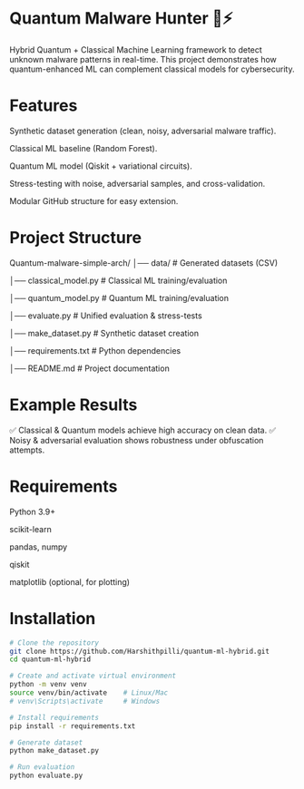 # Quantum Malware Hunter 🔐⚡

Hybrid Quantum + Classical Machine Learning framework to detect unknown malware patterns in real-time.
This project demonstrates how quantum-enhanced ML can complement classical models for cybersecurity.

# Features

Synthetic dataset generation (clean, noisy, adversarial malware traffic).

Classical ML baseline (Random Forest).

Quantum ML model (Qiskit + variational circuits).

Stress-testing with noise, adversarial samples, and cross-validation.

Modular GitHub structure for easy extension.

# Project Structure

Quantum-malware-simple-arch/
│── data/                  # Generated datasets (CSV)

│── classical_model.py     # Classical ML training/evaluation

│── quantum_model.py       # Quantum ML training/evaluation

│── evaluate.py            # Unified evaluation & stress-tests

│── make_dataset.py   # Synthetic dataset creation

│── requirements.txt       # Python dependencies

│── README.md              # Project documentation

# Example Results

✅ Classical & Quantum models achieve high accuracy on clean data.
✅ Noisy & adversarial evaluation shows robustness under obfuscation attempts.

# Requirements

Python 3.9+

scikit-learn

pandas, numpy

qiskit

matplotlib (optional, for plotting)

# Installation

```bash
# Clone the repository
git clone https://github.com/Harshithpilli/quantum-ml-hybrid.git
cd quantum-ml-hybrid

# Create and activate virtual environment
python -m venv venv
source venv/bin/activate    # Linux/Mac
# venv\Scripts\activate     # Windows

# Install requirements
pip install -r requirements.txt

# Generate dataset
python make_dataset.py

# Run evaluation
python evaluate.py 
